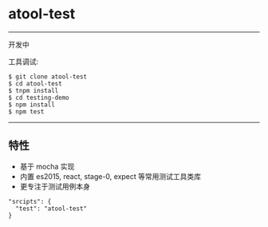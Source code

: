 # atool-test

---
 
 开发中
 
 工具调试:
 
 ```
 $ git clone atool-test
 $ cd atool-test
 $ tnpm install
 $ cd testing-demo
 $ npm install
 $ npm test
 ```
 
---

## 特性

- 基于 mocha 实现
- 内置 es2015, react, stage-0, expect 等常用测试工具类库 
- 更专注于测试用例本身


```
"srcipts": {
  "test": "atool-test"
}

```
